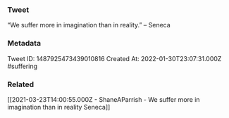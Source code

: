 ### Tweet
“We suffer more in imagination than in reality.” – Seneca

### Metadata
Tweet ID: 1487925473439010816
Created At: 2022-01-30T23:07:31.000Z
#suffering

### Related
[[2021-03-23T14:00:55.000Z - ShaneAParrish - We suffer more in imagination than in reality Seneca]]


